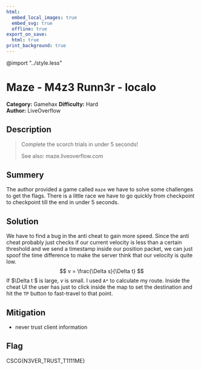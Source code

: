 ```yaml
---
html:
  embed_local_images: true
  embed_svg: true
  offline: true
export_on_save:
  html: true
print_background: true
---
```

@import "../style.less"

# Maze - M4z3 Runn3r - localo


**Category:** Gamehax
**Difficulty:** Hard        
**Author:** LiveOverflow

## Description
>Complete the scorch trials in under 5 seconds!
>
>See also: maze.liveoverflow.com
## Summery
The author provided a game called `maze` we have to solve some challenges to get the flags.
There is a little race we have to go quickly from checkpoint to checkpoint till the end in under 5 seconds.

## Solution
We have to find a bug in the anti cheat to gain more speed.
Since the anti cheat probably just checks if our current velocity is less than a certain threshold and we send a timestamp inside our position packet, we can just spoof the time difference to make the server think that our velocity is quite low.
$$ v = \frac{\Delta s}{\Delta t} $$
If $\Delta t $ is large, $v$ is small. I used `A*` to calculate my route. Inside the cheat UI the user has just to click inside the map to set the destination and hit the `TP` button to fast-travel to that point.

## Mitigation
- never trust client information

## Flag
CSCG{N3VER_TRUST_T1111ME}